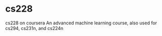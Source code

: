 # cs228
cs228 on coursera
An advanced machine learning course, also used for cs294, cs231n, and cs224n
